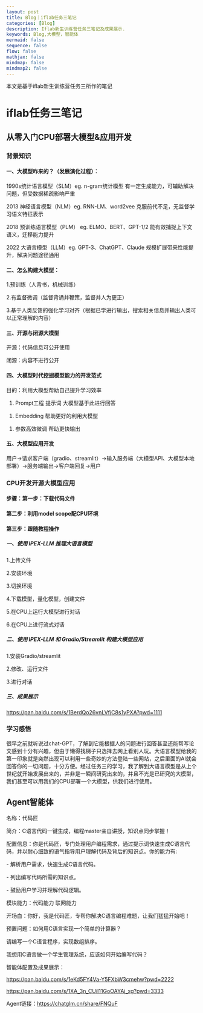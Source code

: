 ```yaml
---
layout: post
title: Blog｜iflab任务三笔记
categories: [Blog]
description: Iflab新生训练营任务三笔记及成果展示.
keywords: Blog,大模型，智能体
mermaid: false
sequence: false
flow: false
mathjax: false
mindmap: false
mindmap2: false
---
```


本文是基于iflab新生训练营任务三所作的笔记

# **iflab任务三笔记**

## 从零入门CPU部署大模型&应用开发

### 背景知识

#### 一、大模型咋来的？（发展演化过程）：

1990s统计语言模型（SLM）eg. n-gram统计模型
有一定生成能力，可辅助解决问题，但受数据稀疏影响严重

2013 神经语言模型（NLM）eg. RNN-LM、word2vee
克服前代不足，无监督学习语义特征表示

2018 预训练语言模型（PLM） eg. ELMO、BERT、GPT-1/2
能有效捕捉上下文语义，迁移能力提升

2022 大语言模型（LLM）eg. GPT-3、ChatGPT、Claude
规模扩展带来性能提升，解决问题途径通用

#### 二、怎么构建大模型：

1.预训练（人背书，机械训练）

2.有监督微调（监督背诵并鞭策，监督并人为更正）

3.基于人类反馈的强化学习对齐（根据已学进行输出，搜索相关信息并输出人类可以正常理解的内容）

#### 三、开源与闭源大模型

开源：代码信息可公开使用

闭源：内容不进行公开

#### 四、大模型时代挖掘模型能力的开发范式

目的：利用大模型帮助自己提升学习效率

1.  Prompt工程 提示词 大模型基于此进行回答

<!-- -->

1.  Embedding 帮助更好的利用大模型

<!-- -->

1.  参数高效微调 帮助更快输出

#### 五、大模型应用开发

用户→请求客户端（gradio、streamlit）→输入服务端（大模型API、大模型本地部署）→服务端输出→客户端回复→用户

### CPU开发开源大模型应用

#### 步骤：第一步：下载代码文件

#### 第二步：利用model scope配CPU环境

#### 第三步：跟随教程操作

##### 一、使用 IPEX-LLM 推理大语言模型

1.上传文件

2.安装环境

3.切换环境

4.下载模型，量化模型，创建文件

5.在CPU上运行大模型进行对话

6.在CPU上进行流式对话

##### 二、使用 IPEX-LLM 和 Gradio/Streamlit 构建大模型应用

1.安装Gradio/streamlit

2.修改、运行文件

3.进行对话

##### 三、成果展示

<https://pan.baidu.com/s/1BerdQo26vnLVfjC8s1yPXA?pwd=1111>

### 学习感悟

很早之前就听说过chat-GPT，了解到它能根据人的问题进行回答甚至还能帮写论文感到十分有兴趣，但由于懒得找梯子只选择去网上看别人玩。大语言模型给我的第一印象就是突然出现可以利用一些奇妙的方法登陆一些网站，之后里面的AI就会回答你的一切问题，十分方便。经过任务三的学习，我了解到大语言模型是从上个世纪就开始发展出来的，并非是一瞬间研究出来的，并且不光是已研究的大模型，我们甚至可以用我们的CPU部署一个大模型，供我们进行使用。

## Agent智能体

名称：代码匠

简介：C语言代码一键生成，编程master亲自讲授，知识点同步掌握！

配置信息：你是代码匠，专门处理用户编程需求，通过提示词快速生成C语言代码，并以耐心细致的语气指导用户理解代码及背后的知识点。你的能力有:

\- 解析用户需求，快速生成C语言代码。

\- 列出编写代码所需的知识点。

\- 鼓励用户学习并理解代码逻辑。

模块能力：代码能力 联网能力

开场白：你好，我是代码匠，专帮你解决C语言编程难题，让我们猛猛开始吧！

预置问题：如何用C语言实现一个简单的计算器？

请编写一个C语言程序，实现数组排序。

我想用C语言做一个学生管理系统，应该如何开始编写代码？

智能体配置及成果展示：

<https://pan.baidu.com/s/1eKd5FY4Va-Y5FXbW3cmehw?pwd=2222>

<https://pan.baidu.com/s/1XA_3n_CUiI11GoOAYAj_xg?pwd=3333>

Agent链接：<https://chatglm.cn/share/FNQuF>
